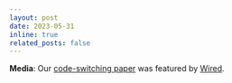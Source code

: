 ```yaml
---
layout: post
date: 2023-05-31
inline: true
related_posts: false
---
```


**Media**: Our [code-switching paper](https://arxiv.org/abs/2303.13592) was featured by [Wired](https://www.wired.com/story/chatgpt-non-english-languages-ai-revolution/).